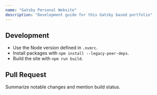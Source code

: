 ```yaml
---
name: "Gatsby Personal Website"
description: "Development guide for this Gatsby based portfolio"
---
```


## Development

- Use the Node version defined in `.nvmrc`.
- Install packages with `npm install --legacy-peer-deps`.
- Build the site with `npm run build`.

## Pull Request

Summarize notable changes and mention build status.
